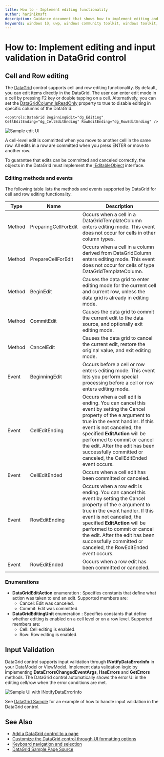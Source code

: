 ```yaml
---
title: How to - Implement editing functionality
author: harinikmsft
description: Guidance document that shows how to implement editing and input validation functionality in the DataGrid control
keywords: windows 10, uwp, windows community toolkit, windows toolkit, DataGrid, xaml control, xaml
---
```


# How to: Implement editing and input validation in DataGrid control

## Cell and Row editing

The [DataGrid](../datagrid.md) control supports cell and row editing functionality. By default, you can edit items directly in the DataGrid. The user can enter edit mode in a cell by pressing F2 key or double tapping on a cell. Alternatively, you can set the [DataGridColumn.IsReadOnly](/dotnet/api/microsoft.toolkit.uwp.ui.controls.datagridcolumn.isreadonly) property to true to disable editing in specific columns of the DataGrid.

```xaml
<controls:DataGrid BeginningEdit="dg_Editing" CellEditEnding="dg_CellEditEnding" RowEditEnding="dg_RowEditEnding" />
```

![Sample edit UI](../../resources/images/Controls/DataGrid/editing.png)

A cell-level edit is committed when you move to another cell in the same row. All edits in a row are committed when you press ENTER or move to another row.

To guarantee that edits can be committed and canceled correctly, the objects in the DataGrid must implement the [IEditableObject](/dotnet/api/system.componentmodel.ieditableobject) interface.

### Editing methods and events

The following table lists the methods and events supported by DataGrid for cell and row editing functionality.

Type | Name | Description
---|--- | ---
Method | PreparingCellForEdit | Occurs when a cell in a DataGridTemplateColumn enters editing mode. This event does not occur for cells in other column types.
Method | PrepareCellForEdit | Occurs when a cell in a column derived from DataGridColumn enters editing mode. This event does not occur for cells of type DataGridTemplateColumn.
Method | BeginEdit | Causes the data grid to enter editing mode for the current cell and current row, unless the data grid is already in editing mode.
Method | CommitEdit | Causes the data grid to commit the current edit to the data source, and optionally exit editing mode.
Method | CancelEdit | Causes the data grid to cancel the current edit, restore the original value, and exit editing mode.
Event | BeginningEdit | Occurs before a cell or row enters editing mode. This event lets you perform special processing before a cell or row enters editing mode.
Event | CellEditEnding | Occurs when a cell edit is ending. You can cancel this event by setting the Cancel property of the e argument to true in the event handler. If this event is not canceled, the specified **EditAction** will be performed to commit or cancel the edit. After the edit has been successfully committed or canceled, the CellEditEnded event occurs.
Event | CellEditEnded | Occurs when a cell edit has been committed or canceled.
Event | RowEditEnding | Occurs when a row edit is ending. You can cancel this event by setting the Cancel property of the e argument to true in the event handler. If this event is not canceled, the specified **EditAction** will be performed to commit or cancel the edit. After the edit has been successfully committed or canceled, the RowEditEnded event occurs.
Event | RowEditEnded | Occurs when a row edit has been committed or canceled.

### Enumerations

* **DataGridEditAction** enumeration : Specifies constants that define what action was taken to end an edit. Supported members are:
  * Cancel: Edit was canceled.
  * Commit: Edit was committed.
* **DataGridEditingUnit** enumeration : Specifies constants that define whether editing is enabled on a cell level or on a row level. Supported members are:
  * Cell: Cell editing is enabled.
  * Row: Row editing is enabled.

## Input Validation

DataGrid control supports input validation through **INotifyDataErrorInfo** in your DataModel or ViewModel. Implement data validation logic by implementing **DataErrorsChangedEventArgs**, **HasErrors** and **GetErrors** methods. The DataGrid control automatically shows the error UI in the editing cell/row when the error conditions are met.

![Sample UI with INotifyDataErrorInfo](../../resources/images/Controls/DataGrid/validation.png)

See [DataGrid Sample](https://github.com/windows-toolkit/WindowsCommunityToolkit/tree/rel/7.0.0/Microsoft.Toolkit.Uwp.SampleApp/SamplePages/DataGrid) for an example of how to handle input validation in the DataGrid control.

## See Also

* [Add a DataGrid control to a page](datagrid_basics.md)
* [Customize the DataGrid control through UI formatting options](styling_formatting_options.md)
* [Keyboard navigation and selection](keyboard_navigation_selection.md)
* [DataGrid Sample Page Source](https://github.com/windows-toolkit/WindowsCommunityToolkit/tree/rel/7.0.0/Microsoft.Toolkit.Uwp.SampleApp/SamplePages/DataGrid)